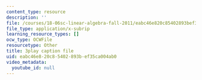 ```yaml
---
content_type: resource
description: ''
file: /courses/18-06sc-linear-algebra-fall-2011/eabc46e820c85402893bef35ca004ab0_QQpvGlF_1Qo.vtt
file_type: application/x-subrip
learning_resource_types: []
ocw_type: OCWFile
resourcetype: Other
title: 3play caption file
uid: eabc46e8-20c8-5402-893b-ef35ca004ab0
video_metadata:
  youtube_id: null
---
```

